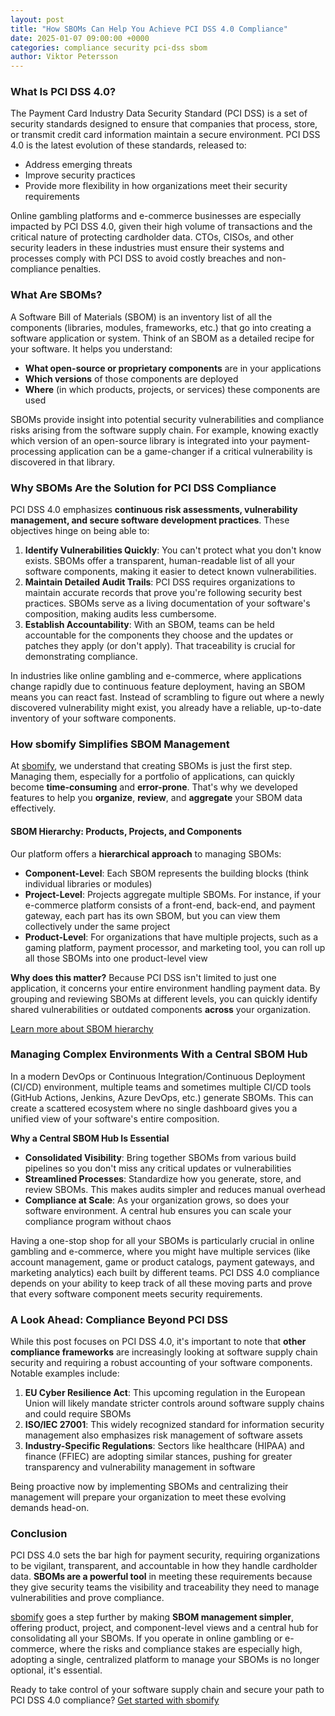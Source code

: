 ```yaml
---
layout: post
title: "How SBOMs Can Help You Achieve PCI DSS 4.0 Compliance"
date: 2025-01-07 09:00:00 +0000
categories: compliance security pci-dss sbom
author: Viktor Petersson
---
```


### What Is PCI DSS 4.0?
The Payment Card Industry Data Security Standard (PCI DSS) is a set of security standards designed to ensure that companies that process, store, or transmit credit card information maintain a secure environment. PCI DSS 4.0 is the latest evolution of these standards, released to:

- Address emerging threats
- Improve security practices
- Provide more flexibility in how organizations meet their security requirements

Online gambling platforms and e-commerce businesses are especially impacted by PCI DSS 4.0, given their high volume of transactions and the critical nature of protecting cardholder data. CTOs, CISOs, and other security leaders in these industries must ensure their systems and processes comply with PCI DSS to avoid costly breaches and non-compliance penalties.

### What Are SBOMs?
A Software Bill of Materials (SBOM) is an inventory list of all the components (libraries, modules, frameworks, etc.) that go into creating a software application or system. Think of an SBOM as a detailed recipe for your software. It helps you understand:

- **What open-source or proprietary components** are in your applications
- **Which versions** of those components are deployed
- **Where** (in which products, projects, or services) these components are used

SBOMs provide insight into potential security vulnerabilities and compliance risks arising from the software supply chain. For example, knowing exactly which version of an open-source library is integrated into your payment-processing application can be a game-changer if a critical vulnerability is discovered in that library.

### Why SBOMs Are the Solution for PCI DSS Compliance
PCI DSS 4.0 emphasizes **continuous risk assessments, vulnerability management, and secure software development practices**. These objectives hinge on being able to:

1. **Identify Vulnerabilities Quickly**: You can't protect what you don't know exists. SBOMs offer a transparent, human-readable list of all your software components, making it easier to detect known vulnerabilities.
2. **Maintain Detailed Audit Trails**: PCI DSS requires organizations to maintain accurate records that prove you're following security best practices. SBOMs serve as a living documentation of your software's composition, making audits less cumbersome.
3. **Establish Accountability**: With an SBOM, teams can be held accountable for the components they choose and the updates or patches they apply (or don't apply). That traceability is crucial for demonstrating compliance.

In industries like online gambling and e-commerce, where applications change rapidly due to continuous feature deployment, having an SBOM means you can react fast. Instead of scrambling to figure out where a newly discovered vulnerability might exist, you already have a reliable, up-to-date inventory of your software components.

### How sbomify Simplifies SBOM Management
At [sbomify](https://sbomify.com), we understand that creating SBOMs is just the first step. Managing them, especially for a portfolio of applications, can quickly become **time-consuming** and **error-prone**. That's why we developed features to help you **organize**, **review**, and **aggregate** your SBOM data effectively.

#### SBOM Hierarchy: Products, Projects, and Components
Our platform offers a **hierarchical approach** to managing SBOMs:
- **Component-Level**: Each SBOM represents the building blocks (think individual libraries or modules)
- **Project-Level**: Projects aggregate multiple SBOMs. For instance, if your e-commerce platform consists of a front-end, back-end, and payment gateway, each part has its own SBOM, but you can view them collectively under the same project
- **Product-Level**: For organizations that have multiple projects, such as a gaming platform, payment processor, and marketing tool, you can roll up all those SBOMs into one product-level view

**Why does this matter?** Because PCI DSS isn't limited to just one application, it concerns your entire environment handling payment data. By grouping and reviewing SBOMs at different levels, you can quickly identify shared vulnerabilities or outdated components **across** your organization.

[Learn more about SBOM hierarchy](https://sbomify.com/features/sbom-hierarchy/)

### Managing Complex Environments With a Central SBOM Hub
In a modern DevOps or Continuous Integration/Continuous Deployment (CI/CD) environment, multiple teams and sometimes multiple CI/CD tools (GitHub Actions, Jenkins, Azure DevOps, etc.) generate SBOMs. This can create a scattered ecosystem where no single dashboard gives you a unified view of your software's entire composition.

**Why a Central SBOM Hub Is Essential**
- **Consolidated Visibility**: Bring together SBOMs from various build pipelines so you don't miss any critical updates or vulnerabilities
- **Streamlined Processes**: Standardize how you generate, store, and review SBOMs. This makes audits simpler and reduces manual overhead
- **Compliance at Scale**: As your organization grows, so does your software environment. A central hub ensures you can scale your compliance program without chaos

Having a one-stop shop for all your SBOMs is particularly crucial in online gambling and e-commerce, where you might have multiple services (like account management, game or product catalogs, payment gateways, and marketing analytics) each built by different teams. PCI DSS 4.0 compliance depends on your ability to keep track of all these moving parts and prove that every software component meets security requirements.

### A Look Ahead: Compliance Beyond PCI DSS
While this post focuses on PCI DSS 4.0, it's important to note that **other compliance frameworks** are increasingly looking at software supply chain security and requiring a robust accounting of your software components. Notable examples include:

1. **EU Cyber Resilience Act**: This upcoming regulation in the European Union will likely mandate stricter controls around software supply chains and could require SBOMs
2. **ISO/IEC 27001**: This widely recognized standard for information security management also emphasizes risk management of software assets
3. **Industry-Specific Regulations**: Sectors like healthcare (HIPAA) and finance (FFIEC) are adopting similar stances, pushing for greater transparency and vulnerability management in software

Being proactive now by implementing SBOMs and centralizing their management will prepare your organization to meet these evolving demands head-on.

### Conclusion
PCI DSS 4.0 sets the bar high for payment security, requiring organizations to be vigilant, transparent, and accountable in how they handle cardholder data. **SBOMs are a powerful tool** in meeting these requirements because they give security teams the visibility and traceability they need to manage vulnerabilities and prove compliance.

[sbomify](https://sbomify.com) goes a step further by making **SBOM management simpler**, offering product, project, and component-level views and a central hub for consolidating all your SBOMs. If you operate in online gambling or e-commerce, where the risks and compliance stakes are especially high, adopting a single, centralized platform to manage your SBOMs is no longer optional, it's essential.

Ready to take control of your software supply chain and secure your path to PCI DSS 4.0 compliance?
[Get started with sbomify](https://sbomify.com/)